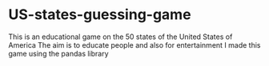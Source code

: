 # US-states-guessing-game

This is an educational game on the 50 states of the United States of America
The aim is to educate people and also for entertainment
I made this game using the pandas library
